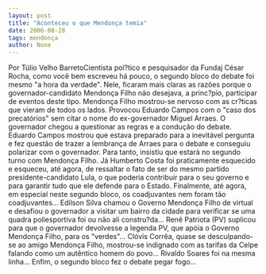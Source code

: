 ```yaml
---
layout: post
title: "Aconteceu o que Mendonça temia"
date: 2006-08-28
tags: mendonça
author: None
---
```

Por Túlio Velho BarretoCientista pol?tico e pesquisador da Fundaj
César Rocha, como você bem escreveu há pouco, o segundo bloco do debate foi mesmo \"a hora da verdade\". Nele, ficaram mais claras as razões porque o governador-candidato Mendonça Filho não desejava, a princ?pio, participar de eventos deste tipo. Mendonça Filho mostrou-se nervoso com as cr?ticas que vieram de todos os lados. Provocou Eduardo Campos com o \"caso dos precatórios\" sem citar o nome do ex-governador Miguel Arraes. O governador chegou a questionar as regras e a condução do debate. Eduardo Campos mostrou que estava preparado para a inevitável pergunta e fez questão de trazer a lembrança de Arraes para o debate e conseguiu polarizar com o governador. Para tanto, insistiu que estará no segundo turno com Mendonça Filho. Já Humberto Costa foi praticamente esquecido e esqueceu, até agora, de ressaltar o fato de ser do mesmo partido presidente-candidato Lula, o que poderia contribuir para o seu governo e para garantir tudo que ele defende para o Estado. 
Finalmente, até agora, em especial neste segundo bloco, os coadjuvantes nem foram tão coadjuvantes... Edilson Silva chamou o Governo Mendonça Filho de virtual e desafiou o governador a visitar um bairro da cidade para verificar se uma quadra poliesportiva foi ou não ali constru?da... Renê Patriota (PV) suplicou para que o governador devolvesse a legenda PV, que apóia o Governo Mendonça Filho, para os \"verdes\"... Clóvis Corrêa, quase se desculpando-se ao amigo Mendonça Filho, mostrou-se indignado com as tarifas da Celpe falando como um autêntico homem do povo... Rivaldo Soares foi na mesma linha... Enfim, o segundo bloco fez o debate pegar fogo... 